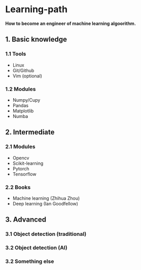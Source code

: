 # Learning-path
**How to become an engineer of machine learning algoorithm.**

## 1. Basic knowledge

### 1.1 Tools
- Linux
- Git/Github
- Vim (optional)

### 1.2 Modules
- Numpy/Cupy
- Pandas
- Matplotlib
- Numba

## 2. Intermediate

### 2.1 Modules
- Opencv
- Scikit-learning
- Pytorch
- Tensorflow

### 2.2 Books
- Machine learning (Zhihua Zhou)
- Deep learning (Ian Goodfellow)

## 3. Advanced

### 3.1 Object detection (traditional)

### 3.2 Object detection (AI)

### 3.2 Something else

